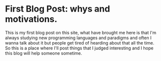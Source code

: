 # First Blog Post: whys and motivations.

This is my first blog post on this site, what have brought me here is that I'm always studying new programming languages and paradigms and often I wanna talk about it but people get tired of hearding about that all the time. So this is a place where I'll post things that I judged interesting and I hope this blog will help someone sometime.